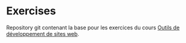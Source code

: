 # Exercises

Repository git contenant la base pour les exercices du cours [Outils de développement de sites web](https://github.com/isfates-l1-outils-dev-sites-web).